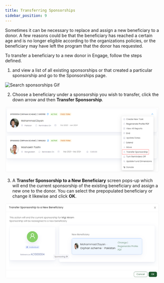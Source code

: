```yaml
---
title: Transferring Sponsorships
sidebar_position: 9
--- 
```


Sometimes it can be necessary to replace and assign a new beneficiary to a donor. A few reasons could be that the beneficiary has reached a certain age and is no longer eligible according to the organizations policies, or the beneficiary may have left the program that the donor has requested.

To transfer a beneficiary to a new donor in Engage, follow the steps defined.

1. <K2Link route="" text="Search for a sponsorship" isInternal/> and view a list of all existing sponsorships or <K2Link route="docs/engage/accounts/searching-accounts/" text="search for an account" isInternal/> that created a particular sponsorship and go to the Sponsorships page.

![Search sponsorships Gif](./search-sponsorship-ways.gif)

2. Choose a beneficiary under a sponsorship you wish to transfer, click the down arrow and then **Transfer Sponsorship**.

![Click transfer](./click-transfer-sponsorship.png)

3. A **Transfer Sponsorship to a New Beneficiary** screen pops-up which will end the current sponsorship of the existing beneficiary and assign a new one to the donor. You can select the prepopulated beneficiary or change it likewise and click **OK**.

![Transfer beneficiary screen](./transfer-beneficiary-screen.png)



